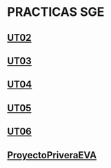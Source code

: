 # PRACTICAS SGE
## [UT02](ut02/index.md)
## [UT03](ut03/index.md)
## [UT04](ut04/index.md)
## [UT05](ut05/index.md)
## [UT06](ut06/index.md)
## [ProyectoPriveraEVA](proyectoprimeraeva.md)
